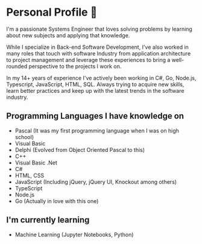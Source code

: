# Personal Profile 👋

I'm a passionate Systems Engineer that loves solving problems by learning about new subjects and applying that knowledge.

While I specialize in Back-end Software Development, I've also worked in many roles that touch with software Industry from application architecture to project management and leverage these experiences to bring a well-rounded perspective to the projects I work on.

In my 14+ years of experience I've actively been working in C#, Go, Node.js, Typescript, JavaScript, HTML, SQL. Always trying to acquire new skills, learn better practices and keep up with the latest trends in the software industry. 

## Programming Languages I have knowledge on
- Pascal (It was my first programming language when I was on high school)
- Visual Basic 
- Delphi (Evolved from Object Oriented Pascal to this)
- C++
- Visual Basic .Net
- C#
- HTML, CSS
- JavaScript (Including jQuery, jQuery UI, Knockout among others)
- TypeScript
- Node.js
- Go (Actually in love with this one)

## I'm currently learning
- Machine Learning (Jupyter Notebooks, Python)


<!--
**diegoortizmatajira/diegoortizmatajira** is a ✨ _special_ ✨ repository because its `README.md` (this file) appears on your GitHub profile.

Here are some ideas to get you started:

- 🔭 I’m currently working on ...
- 🌱 I’m currently learning ...
- 👯 I’m looking to collaborate on ...
- 🤔 I’m looking for help with ...
- 💬 Ask me about ...
- 📫 How to reach me: ...
- 😄 Pronouns: ...
- ⚡ Fun fact: ...
-->
